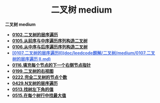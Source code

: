 <h1 align="center">二叉树 medium</h1>


**二叉树 medium**

- <font style="font-weight:bold; color:#4169E1;text-decoration:underline;" target="_blank">[0102.二叉树的层序遍历](doc/leedcode题解/二叉树/medium/0102.二叉树的层序遍历.md)</font>  
- <font style="font-weight:bold; color:#4169E1;text-decoration:underline;" target="_blank">[0105.从前序与中序遍历序列构造二叉树](doc/leedcode题解/二叉树/medium/0105.从前序与中序遍历序列构造二叉树.md)</font>
- <font style="font-weight:bold; color:#4169E1;text-decoration:underline;" target="_blank">[0106.从中序与后序遍历序列构造二叉树](doc/leedcode题解/二叉树/medium/0106.从中序与后序遍历序列构造二叉树.md)</font> 
- <font style="font-weight:bold; color:#4169E1;text-decoration:underline;" target="_blank">[0107.二叉树的层序遍历II](doc/leedcode题解/二叉树/medium/0107.二叉树的层序遍历 II.md)</font>  
- <font style="font-weight:bold; color:#4169E1;text-decoration:underline;" target="_blank">[0116.填充每个节点的下一个右侧节点指针](doc/leedcode题解/二叉树/medium/0116.填充每个节点的下一个右侧节点指针.md)</font>  
- <font style="font-weight:bold; color:#4169E1;text-decoration:underline;" target="_blank">[0199.二叉树的右视图](doc/leedcode题解/二叉树/medium/0199.二叉树的右视图.md)</font>  
- <font style="font-weight:bold; color:#4169E1;text-decoration:underline;" target="_blank">[0222.完全二叉树的节点个数](doc/leedcode题解/二叉树/medium/0222.完全二叉树的节点个数.md)</font>  
- <font style="font-weight:bold; color:#4169E1;text-decoration:underline;" target="_blank">[0429.N叉树的层序遍历](doc/leedcode题解/二叉树/medium/0429.N叉树的层序遍历.md)</font> 
- <font style="font-weight:bold; color:#4169E1;text-decoration:underline;" target="_blank">[0513.找树左下角的值](doc/leedcode题解/二叉树/medium/0513.找树左下角的值.md)</font> 
- <font style="font-weight:bold; color:#4169E1;text-decoration:underline;" target="_blank">[0515.在每个树行中找最大值](doc/leedcode题解/二叉树/medium/0515.在每个树行中找最大值.md)</font>  





